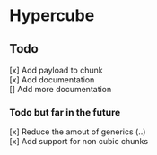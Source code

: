 # Hypercube

## Todo
[x] Add payload to chunk\
[x] Add documentation\
[] Add more documentation

### Todo but far in the future
[x] Reduce the amout of generics (..)\
[x] Add support for non cubic chunks
